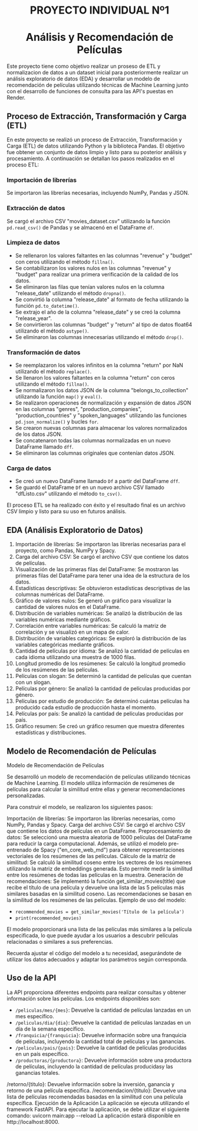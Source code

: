 <h1 align=center>PROYECTO INDIVIDUAL Nº1</h1>
<h1 align=center>Análisis y Recomendación de Películas</h1>

Este proyecto tiene como objetivo realizar un proseso de ETL y normalizacion de datos a un dataset inicial para posteriormente realizar un análisis exploratorio de datos (EDA) y desarrollar un modelo de recomendación de películas utilizando técnicas de Machine Learning junto con el desarrollo de funciones de consulta para las API's puestas en Render.

## Proceso de Extracción, Transformación y Carga (ETL)

En este proyecto se realizó un proceso de Extracción, Transformación y Carga (ETL) de datos utilizando Python y la biblioteca Pandas. El objetivo fue obtener un conjunto de datos limpio y listo para su posterior análisis y procesamiento. A continuación se detallan los pasos realizados en el proceso ETL:

### Importación de librerías

Se importaron las librerías necesarias, incluyendo NumPy, Pandas y JSON.

### Extracción de datos

Se cargó el archivo CSV "movies_dataset.csv" utilizando la función `pd.read_csv()` de Pandas y se almacenó en el DataFrame `df`.

### Limpieza de datos

- Se rellenaron los valores faltantes en las columnas "revenue" y "budget" con ceros utilizando el método `fillna()`.
- Se contabilizaron los valores nulos en las columnas "revenue" y "budget" para realizar una primera verificación de la calidad de los datos.
- Se eliminaron las filas que tenían valores nulos en la columna "release_date" utilizando el método `dropna()`.
- Se convirtió la columna "release_date" al formato de fecha utilizando la función `pd.to_datetime()`.
- Se extrajo el año de la columna "release_date" y se creó la columna "release_year".
- Se convirtieron las columnas "budget" y "return" al tipo de datos float64 utilizando el método `astype()`.
- Se eliminaron las columnas innecesarias utilizando el método `drop()`.

### Transformación de datos

- Se reemplazaron los valores infinitos en la columna "return" por NaN utilizando el método `replace()`.
- Se llenaron los valores faltantes en la columna "return" con ceros utilizando el método `fillna()`.
- Se normalizaron los datos JSON de la columna "belongs_to_collection" utilizando la función `map()` y `eval()`.
- Se realizaron operaciones de normalización y expansión de datos JSON en las columnas "genres", "production_companies", "production_countries" y "spoken_languages" utilizando las funciones `pd.json_normalize()` y bucles `for`.
- Se crearon nuevas columnas para almacenar los valores normalizados de los datos JSON.
- Se concatenaron todas las columnas normalizadas en un nuevo DataFrame llamado `dff`.
- Se eliminaron las columnas originales que contenían datos JSON.

### Carga de datos

- Se creó un nuevo DataFrame llamado `Df` a partir del DataFrame `dff`.
- Se guardó el DataFrame `Df` en un nuevo archivo CSV llamado "dfListo.csv" utilizando el método `to_csv()`.

El proceso ETL se ha realizado con éxito y el resultado final es un archivo CSV limpio y listo para su uso en futuros análisis.


## EDA (Análisis Exploratorio de Datos)

1. Importación de librerías: Se importaron las librerías necesarias para el proyecto, como Pandas, NumPy y Spacy.
2. Carga del archivo CSV: Se cargó el archivo CSV que contiene los datos de películas.
3. Visualización de las primeras filas del DataFrame: Se mostraron las primeras filas del DataFrame para tener una idea de la estructura de los datos.
4. Estadísticas descriptivas: Se obtuvieron estadísticas descriptivas de las columnas numéricas del DataFrame.
5. Gráfico de valores nulos: Se generó un gráfico para visualizar la cantidad de valores nulos en el DataFrame.
6. Distribución de variables numéricas: Se analizó la distribución de las variables numéricas mediante gráficos.
7. Correlación entre variables numéricas: Se calculó la matriz de correlación y se visualizó en un mapa de calor.
8. Distribución de variables categóricas: Se exploró la distribución de las variables categóricas mediante gráficos.
9. Cantidad de películas por idioma: Se analizó la cantidad de películas en cada idioma utilizando una muestra de 1000 filas.
10. Longitud promedio de los resúmenes: Se calculó la longitud promedio de los resúmenes de las películas.
11. Películas con slogan: Se determinó la cantidad de películas que cuentan con un slogan.
12. Películas por género: Se analizó la cantidad de películas producidas por género.
13. Películas por estudio de producción: Se determinó cuántas películas ha producido cada estudio de producción hasta el momento.
14. Películas por país: Se analizó la cantidad de películas producidas por país.
15. Gráfico resumen: Se creó un gráfico resumen que muestra diferentes estadísticas y distribuciones.

## Modelo de Recomendación de Películas

Modelo de Recomendación de Películas

Se desarrolló un modelo de recomendación de películas utilizando técnicas de Machine Learning. El modelo utiliza información de resúmenes de películas para calcular la similitud entre ellas y generar recomendaciones personalizadas.

Para construir el modelo, se realizaron los siguientes pasos:

Importación de librerías: Se importaron las librerías necesarias, como NumPy, Pandas y Spacy.
Carga del archivo CSV: Se cargó el archivo CSV que contiene los datos de películas en un DataFrame.
Preprocesamiento de datos: Se seleccionó una muestra aleatoria de 1000 películas del DataFrame para reducir la carga computacional. Además, se utilizó el modelo pre-entrenado de Spacy ("en_core_web_md") para obtener representaciones vectoriales de los resúmenes de las películas.
Cálculo de la matriz de similitud: Se calculó la similitud coseno entre los vectores de los resúmenes utilizando la matriz de embeddings generada. Esto permite medir la similitud entre los resúmenes de todas las películas en la muestra.
Generación de recomendaciones: Se implementó la función get_similar_movies(title) que recibe el título de una película y devuelve una lista de las 5 películas más similares basadas en la similitud coseno. Las recomendaciones se basan en la similitud de los resúmenes de las películas.
Ejemplo de uso del modelo:

- `recommended_movies = get_similar_movies('Título de la película')`
- `print(recommended_movies)`

El modelo proporcionará una lista de las películas más similares a la película especificada, lo que puede ayudar a los usuarios a descubrir películas relacionadas o similares a sus preferencias.

Recuerda ajustar el código del modelo a tu necesidad, asegurándote de utilizar los datos adecuados y adaptar los parámetros según corresponda.

## Uso de la API

La API proporciona diferentes endpoints para realizar consultas y obtener información sobre las películas. Los endpoints disponibles son:

- `/peliculas/mes/{mes}`: Devuelve la cantidad de películas lanzadas en un mes específico.
- `/peliculas/dia/{dia}`: Devuelve la cantidad de películas lanzadas en un día de la semana específico.
- `/franquicia/{franquicia}`: Devuelve información sobre una franquicia de películas, incluyendo la cantidad total de películas y las ganancias.
- `/peliculas/pais/{pais}`: Devuelve la cantidad de películas producidas en un país específico.
- `/productoras/{productora}`: Devuelve información sobre una productora de películas, incluyendo la cantidad de películas producidasy las ganancias totales.

/retorno/{titulo}: Devuelve información sobre la inversión, ganancia y retorno de una película específica.
/recomendacion/{titulo}: Devuelve una lista de películas recomendadas basadas en la similitud con una película específica.
Ejecución de la Aplicación
La aplicación se ejecuta utilizando el framework FastAPI. Para ejecutar la aplicación, se debe utilizar el siguiente comando:
uvicorn main:app --reload
La aplicación estará disponible en http://localhost:8000.
